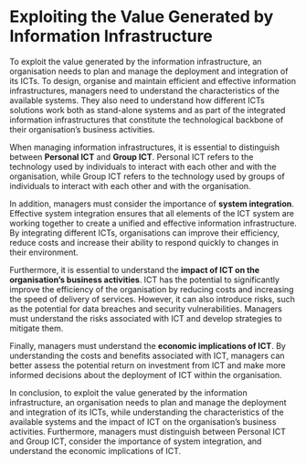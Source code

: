  

# Exploiting the Value Generated by Information Infrastructure
To exploit the value generated by the information infrastructure, an organisation needs to plan and manage the deployment and integration of its ICTs. To design, organise and maintain efficient and effective information infrastructures, managers need to understand the characteristics of the available systems. They also need to understand how different ICTs solutions work both as stand-alone systems and as part of the integrated information infrastructures that constitute the technological backbone of their organisation’s business activities.

When managing information infrastructures, it is essential to distinguish between **Personal ICT** and **Group ICT**. Personal ICT refers to the technology used by individuals to interact with each other and with the organisation, while Group ICT refers to the technology used by groups of individuals to interact with each other and with the organisation.

In addition, managers must consider the importance of **system integration**. Effective system integration ensures that all elements of the ICT system are working together to create a unified and effective information infrastructure. By integrating different ICTs, organisations can improve their efficiency, reduce costs and increase their ability to respond quickly to changes in their environment.

Furthermore, it is essential to understand the **impact of ICT on the organisation’s business activities**. ICT has the potential to significantly improve the efficiency of the organisation by reducing costs and increasing the speed of delivery of services. However, it can also introduce risks, such as the potential for data breaches and security vulnerabilities. Managers must understand the risks associated with ICT and develop strategies to mitigate them.

Finally, managers must understand the **economic implications of ICT**. By understanding the costs and benefits associated with ICT, managers can better assess the potential return on investment from ICT and make more informed decisions about the deployment of ICT within the organisation.

In conclusion, to exploit the value generated by the information infrastructure, an organisation needs to plan and manage the deployment and integration of its ICTs, while understanding the characteristics of the available systems and the impact of ICT on the organisation’s business activities. Furthermore, managers must distinguish between Personal ICT and Group ICT, consider the importance of system integration, and understand the economic implications of ICT.